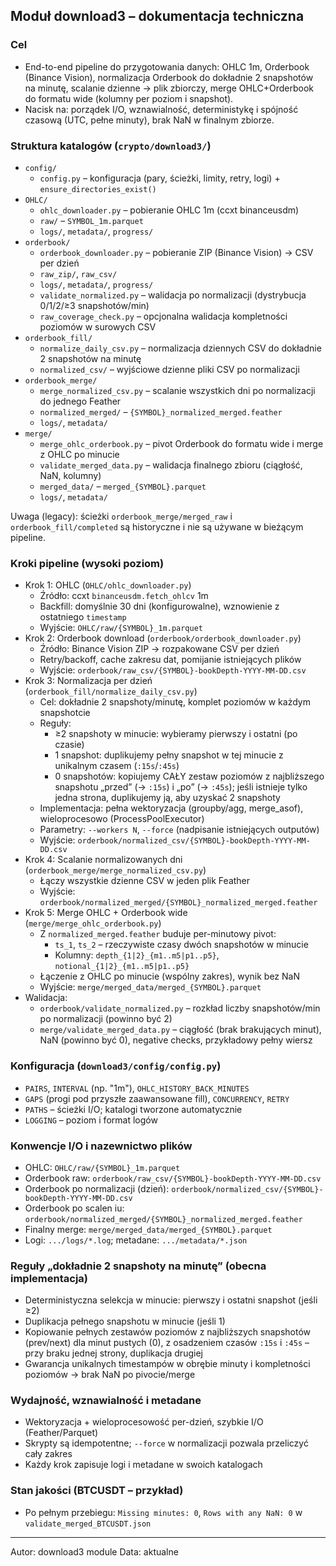 ## Moduł download3 – dokumentacja techniczna

### Cel
- End-to-end pipeline do przygotowania danych: OHLC 1m, Orderbook (Binance Vision), normalizacja Orderbook do dokładnie 2 snapshotów na minutę, scalanie dzienne → plik zbiorczy, merge OHLC+Orderbook do formatu wide (kolumny per poziom i snapshot).
- Nacisk na: porządek I/O, wznawialność, deterministykę i spójność czasową (UTC, pełne minuty), brak NaN w finalnym zbiorze.

### Struktura katalogów (`crypto/download3/`)
- `config/`
  - `config.py` – konfiguracja (pary, ścieżki, limity, retry, logi) + `ensure_directories_exist()`
- `OHLC/`
  - `ohlc_downloader.py` – pobieranie OHLC 1m (ccxt binanceusdm)
  - `raw/` – `SYMBOL_1m.parquet`
  - `logs/`, `metadata/`, `progress/`
- `orderbook/`
  - `orderbook_downloader.py` – pobieranie ZIP (Binance Vision) → CSV per dzień
  - `raw_zip/`, `raw_csv/`
  - `logs/`, `metadata/`, `progress/`
  - `validate_normalized.py` – walidacja po normalizacji (dystrybucja 0/1/2/≥3 snapshotów/min)
  - `raw_coverage_check.py` – opcjonalna walidacja kompletności poziomów w surowych CSV
- `orderbook_fill/`
  - `normalize_daily_csv.py` – normalizacja dziennych CSV do dokładnie 2 snapshotów na minutę
  - `normalized_csv/` – wyjściowe dzienne pliki CSV po normalizacji
- `orderbook_merge/`
  - `merge_normalized_csv.py` – scalanie wszystkich dni po normalizacji do jednego Feather
  - `normalized_merged/` – `{SYMBOL}_normalized_merged.feather`
  - `logs/`, `metadata/`
- `merge/`
  - `merge_ohlc_orderbook.py` – pivot Orderbook do formatu wide i merge z OHLC po minucie
  - `validate_merged_data.py` – walidacja finalnego zbioru (ciągłość, NaN, kolumny)
  - `merged_data/` – `merged_{SYMBOL}.parquet`
  - `logs/`, `metadata/`

Uwaga (legacy): ścieżki `orderbook_merge/merged_raw` i `orderbook_fill/completed` są historyczne i nie są używane w bieżącym pipeline.

### Kroki pipeline (wysoki poziom)
- Krok 1: OHLC (`OHLC/ohlc_downloader.py`)
  - Źródło: ccxt `binanceusdm.fetch_ohlcv` 1m
  - Backfill: domyślnie 30 dni (konfigurowalne), wznowienie z ostatniego `timestamp`
  - Wyjście: `OHLC/raw/{SYMBOL}_1m.parquet`
- Krok 2: Orderbook download (`orderbook/orderbook_downloader.py`)
  - Źródło: Binance Vision ZIP → rozpakowane CSV per dzień
  - Retry/backoff, cache zakresu dat, pomijanie istniejących plików
  - Wyjście: `orderbook/raw_csv/{SYMBOL}-bookDepth-YYYY-MM-DD.csv`
- Krok 3: Normalizacja per dzień (`orderbook_fill/normalize_daily_csv.py`)
  - Cel: dokładnie 2 snapshoty/minutę, komplet poziomów w każdym snapshotcie
  - Reguły:
    - ≥2 snapshoty w minucie: wybieramy pierwszy i ostatni (po czasie)
    - 1 snapshot: duplikujemy pełny snapshot w tej minucie z unikalnym czasem (`:15s`/`:45s`)
    - 0 snapshotów: kopiujemy CAŁY zestaw poziomów z najbliższego snapshotu „przed” (→ `:15s`) i „po” (→ `:45s`); jeśli istnieje tylko jedna strona, duplikujemy ją, aby uzyskać 2 snapshoty
  - Implementacja: pełna wektoryzacja (groupby/agg, merge_asof), wieloprocesowo (ProcessPoolExecutor)
  - Parametry: `--workers N`, `--force` (nadpisanie istniejących outputów)
  - Wyjście: `orderbook/normalized_csv/{SYMBOL}-bookDepth-YYYY-MM-DD.csv`
- Krok 4: Scalanie normalizowanych dni (`orderbook_merge/merge_normalized_csv.py`)
  - Łączy wszystkie dzienne CSV w jeden plik Feather
  - Wyjście: `orderbook/normalized_merged/{SYMBOL}_normalized_merged.feather`
- Krok 5: Merge OHLC + Orderbook wide (`merge/merge_ohlc_orderbook.py`)
  - Z `normalized_merged.feather` buduje per-minutowy pivot:
    - `ts_1`, `ts_2` – rzeczywiste czasy dwóch snapshotów w minucie
    - Kolumny: `depth_{1|2}_{m1..m5|p1..p5}`, `notional_{1|2}_{m1..m5|p1..p5}`
  - Łączenie z OHLC po minucie (wspólny zakres), wynik bez NaN
  - Wyjście: `merge/merged_data/merged_{SYMBOL}.parquet`
- Walidacja:
  - `orderbook/validate_normalized.py` – rozkład liczby snapshotów/min po normalizacji (powinno być 2)
  - `merge/validate_merged_data.py` – ciągłość (brak brakujących minut), NaN (powinno być 0), negative checks, przykładowy pełny wiersz

### Konfiguracja (`download3/config/config.py`)
- `PAIRS`, `INTERVAL` (np. "1m"), `OHLC_HISTORY_BACK_MINUTES`
- `GAPS` (progi pod przyszłe zaawansowane fill), `CONCURRENCY`, `RETRY`
- `PATHS` – ścieżki I/O; katalogi tworzone automatycznie
- `LOGGING` – poziom i format logów

### Konwencje I/O i nazewnictwo plików
- OHLC: `OHLC/raw/{SYMBOL}_1m.parquet`
- Orderbook raw: `orderbook/raw_csv/{SYMBOL}-bookDepth-YYYY-MM-DD.csv`
- Orderbook po normalizacji (dzień): `orderbook/normalized_csv/{SYMBOL}-bookDepth-YYYY-MM-DD.csv`
- Orderbook po scalen iu: `orderbook/normalized_merged/{SYMBOL}_normalized_merged.feather`
- Finalny merge: `merge/merged_data/merged_{SYMBOL}.parquet`
- Logi: `.../logs/*.log`; metadane: `.../metadata/*.json`

### Reguły „dokładnie 2 snapshoty na minutę” (obecna implementacja)
- Deterministyczna selekcja w minucie: pierwszy i ostatni snapshot (jeśli ≥2)
- Duplikacja pełnego snapshotu w minucie (jeśli 1)
- Kopiowanie pełnych zestawów poziomów z najbliższych snapshotów (prev/next) dla minut pustych (0), z osadzeniem czasów `:15s` i `:45s` – przy braku jednej strony, duplikacja drugiej
- Gwarancja unikalnych timestampów w obrębie minuty i kompletności poziomów → brak NaN po pivocie/merge

### Wydajność, wznawialność i metadane
- Wektoryzacja + wieloprocesowość per-dzień, szybkie I/O (Feather/Parquet)
- Skrypty są idempotentne; `--force` w normalizacji pozwala przeliczyć cały zakres
- Każdy krok zapisuje logi i metadane w swoich katalogach

### Stan jakości (BTCUSDT – przykład)
- Po pełnym przebiegu: `Missing minutes: 0`, `Rows with any NaN: 0` w `validate_merged_BTCUSDT.json`

---
Autor: download3 module
Data: aktualne